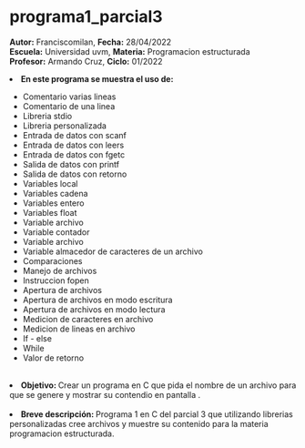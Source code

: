 # programa1_parcial3

<b>Autor:</b> Franciscomilan, <b>Fecha:</b> 28/04/2022 <br>
 <b>Escuela:</b> Universidad uvm, <b>Materia:</b> Programacion estructurada <br>
 <b>Profesor:</b> Armando Cruz, <b>Ciclo:</b> 01/2022
 <br>
 <li><b> En este programa se muestra el uso de: </b></li>
 <ul>
	<li>Comentario varias lineas </li>
	<li>Comentario de una linea </li>
	<li>Libreria stdio</li>
 	<li>Libreria personalizada </li>
	 <li> Entrada de datos con scanf</li>
	<li> Entrada de datos con leers </li>
	<li> Entrada de datos con fgetc </li>
	 <li> Salida de datos con printf </li>
	<li> Salida de datos con retorno </li>
	<li> Variables local </li>
	<li> Variables cadena </li>
	<li> Variables entero </li>
	<li> Variables float </li>
	<li> Variable archivo </li>
	<li> Variable contador </li>
	<li> Variable archivo </li>
	<li> Variable almacedor de caracteres de un archivo </li>
	<li> Comparaciones </li>
	<li> Manejo de archivos </li>
	<li> Instruccion fopen </li>
	<li> Apertura de archivos 
	<li> Apertura de archivos en modo escritura </li>
	<li> Apertura de archivos en modo lectura </li>
	<li> Medicion de caracteres en archivo </li>
	<li> Medicion de lineas en archivo </li>
	<li> If - else </li>
	<li> While </li>
	<li> Valor de retorno </li>

 </ul>
<br>
 <li> <b> Objetivo: </b> Crear un programa en C que pida el nombre de un archivo para que se genere y mostrar su contendio en pantalla .  </li>
 <br>
 <li><b> Breve descripción: </b> Programa 1 en C del parcial 3 que utilizando librerias personalizadas cree archivos y muestre su contenido para la materia programacion estructurada.  </li>

